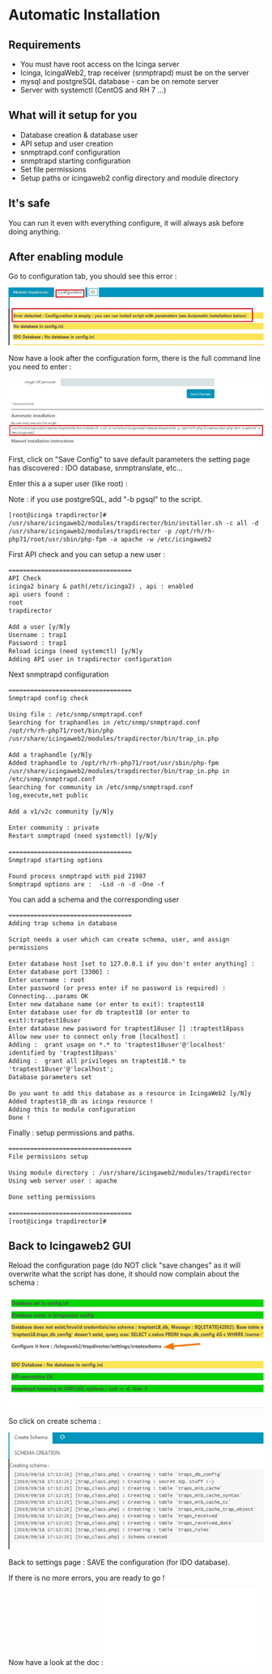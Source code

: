 Automatic Installation
===============

Requirements
---------------

* You must have root access on the Icinga server
* Icinga, IcingaWeb2, trap receiver (snmptrapd) must be on the server
* mysql and postgreSQL database - can be on remote server
* Server with systemctl (CentOS and RH 7 ...)


What will it setup for you
---------------

* Database creation & database user
* API setup and user creation
* snmptrapd.conf configuration
* snmptrapd starting configuration
* Set file permissions
* Setup paths or icingaweb2 config directory and module directory

It's safe
---------------

You can run it even with everything configure, it will always ask before doing anything.

After enabling module
---------------

Go to configuration tab, you should see this error : 

![install-1](img/install-auto-1.jpg)


Now have a look after the configuration form, there is the full command line you need to enter : 

![install-3](img/install-auto-3.jpg)

First, click on "Save Config" to save default parameters the setting page has discovered : IDO database, snmptranslate, etc...

Enter this a a super user (like root) :

Note : if you use postgreSQL, add "-b pgsql" to the script.

```
[root@icinga trapdirector]# /usr/share/icingaweb2/modules/trapdirector/bin/installer.sh -c all -d /usr/share/icingaweb2/modules/trapdirector -p /opt/rh/rh-php71/root/usr/sbin/php-fpm -a apache -w /etc/icingaweb2

```

First API check and you can setup a new user : 

```
==================================
API Check
icinga2 binary & path(/etc/icinga2) , api : enabled
api users found :
root
trapdirector

Add a user [y/N]y
Username : trap1
Password : trap1
Reload icinga (need systemctl) [y/N]y
Adding API user in trapdirector configuration

```

Next snmptrapd configuration

```
==================================
Snmptrapd config check

Using file : /etc/snmp/snmptrapd.conf
Searching for traphandles in /etc/snmp/snmptrapd.conf
/opt/rh/rh-php71/root/bin/php /usr/share/icingaweb2/modules/trapdirector/bin/trap_in.php

Add a traphandle [y/N]y
Added traphandle to /opt/rh/rh-php71/root/usr/sbin/php-fpm /usr/share/icingaweb2/modules/trapdirector/bin/trap_in.php in /etc/snmp/snmptrapd.conf
Searching for community in /etc/snmp/snmptrapd.conf
log,execute,net public

Add a v1/v2c community [y/N]y

Enter community : private
Restart snmptrapd (need systemctl) [y/N]y

==================================
Snmptrapd starting options

Found process snmptrapd with pid 21987
Snmptrapd options are :  -Lsd -n -d -One -f
```

You can add a schema and the corresponding user

```
==================================
Adding trap schema in database

Script needs a user which can create schema, user, and assign permissions

Enter database host [set to 127.0.0.1 if you don't enter anything] :
Enter database port [3306] :
Enter username : root
Enter password (or press enter if no password is required) :
Connecting...params OK
Enter new database name (or enter to exit): traptest18
Enter database user for db traptest18 (or enter to exit):traptest18user
Enter database new password for traptest18user [] :traptest18pass
Allow new user to connect only from [localhost] :
Adding :  grant usage on *.* to 'traptest18user'@'localhost' identified by 'traptest18pass'
Adding :  grant all privileges on traptest18.* to 'traptest18user'@'localhost';
Database parameters set

Do you want to add this database as a resource in IcingaWeb2 [y/N]y
Added traptest18_db as icinga resource !
Adding this to module configuration
Done !
```

Finally : setup permissions and paths.

```
==================================
File permissions setup

Using module directory : /usr/share/icingaweb2/modules/trapdirector
Using web server user : apache

Done setting permissions

==================================
[root@icinga trapdirector]#
```

Back to Icingaweb2 GUI
---------------

Reload the configuration page (do NOT click "save changes" as it will overwrite what the script has done, it should now complain about the schema : 

![install-5](img/install-auto-5.jpg)

So click on create schema : 

![install-7](img/install-auto-7.jpg)

Back to settings page : SAVE the configuration (for IDO database).

If there is no more errors, you are ready to go !

Now have a look at the doc : ![Traps](02-userguide.md)
 
